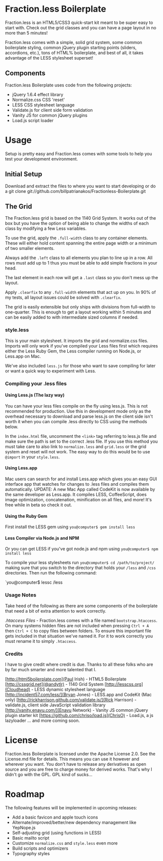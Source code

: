 # Fraction.less Boilerplate

Fraction.less is an HTML5/CSS3 quick-start kit meant to be super easy to start with. Check out the grid classes and you can have a page layout in no more than 5 minutes!

Fraction.less comes with a simple, solid grid system, some common boilerplate styling, common jQuery plugin starting points (sliders, accordions, etc.), tons of HTML% boilerplate, and best of all, it takes advantage of the LESS stylesheet superset!

## Components

Fraction.less Boilerplate uses code from the following projects:

* jQuery 1.6.4 effect library
* Normalize.css CSS 'reset'
* LESS CSS stylesheet language
* Validate.js for client side form validation
* Vanity JS for common jQuery plugins
* Load.js script loader

# Usage

Setup is pretty easy and Fraction.less comes with some tools to help you test your development environment.

## Initial Setup

Download and extract the files to where you want to start developing or do a 
    git clone git://github.com/billpatrianakos/Fractionless-Boilerplate.git


## The Grid

The Fraction.less grid is based on the 1140 Grid System. It works out of the box but you have the option of being able to change the widths of each class by modifying a few Less variables.

To use the grid, apply the `.full-width` class to any container elements. These will either hold content spanning the entire page width or a minimum of two smaller elements.

Always add the `.left` class to all elements you plan to line up in a row. All rows must add up to 1 thus you must be able to add simple fractions in your head.

The last element in each row will get a `.last` class so you don't mess up the layout.

Apply `.clearfix` to any `.full-width` elements that act up on you. In 90% of my tests, all layout issues could be solved with `.clearfix`.

The grid is easily extensible but only ships with divisions from full-width to one-quarter. This is enough to get a layout working within 5 minutes and can be easily added to with intermediate sized columns if needed.

### style.less

This is your main stylesheet. It imports the grid and normalize.css files. Imports will only work if you've compiled your Less files first which requires either the Less Ruby Gem, the Less compiler running on Node.js, or Less.app on Mac.

We've also included `less.js` for those who want to save compiling for later or want a quick way to experiment with Less.

### Compiling your .less files

#### Using Less.js (The lazy way)

You can have your less files compile on the fly using less.js. This is not recommended for production. Use this in development mode only as the overhead necessary to download and parse less.js on the client side isn't worth it when you can compile .less directly to CSS using the methods below.

In the `index.html` file, uncomment the `<link>` tag referring to less.js file and make sure the path is set to the correct .less file. If you use this method you must take care to also link to `normalize.less` and `grid.less` or the grid system and reset will not work. The easy way to do this would be to use `@import` in your `style.less`.

#### Using Less.app

Mac users can search for and install Less.app which gives you an easy GUI interface app that watches for changes to .less files and compiles them automatically. UPDATE: A new Mac App called CodeKit is now available by the same developer as Less.app. It compiles LESS, CoffeeScript, does image optimization, concatenation, minification on all files, and more! It's free while in beta so check it out.

#### Using the Ruby Gem

First install the LESS gem using `you@computer$ gem install less`

#### Less Compiler via Node.js and NPM

Or you can get LESS if you've got node.js and npm using `you@computer$ npm install less`

To compile your less stylesheets run `you@computer$ cd /path/to/project/` making sure that you switch to the directory that holds your `/less` and `/css` directories. Then run the following command:

`you@computer$ lessc /less

### Usage Notes

Take heed of the following as there are some components of the boilerplate that need a bit of extra attention to work correctly.

_.htaccess Files_ - Fraction.less comes with a file named `bootstrap.htaccess`. On many systems hidden files are not included when pressing `Ctrl + A` then `Ctrl + C` to copy files between folders. To ensure this important file gets included in that situation we've named it. For it to work correctly you must rename it to simply `.htaccess`.

### Credits

I have to give credit where credit is due. Thanks to all these folks who are by far much smarter and more talented that I.

[http://html5boilerplate.com](Paul Irish) - HTML5 Boilerplate
[http://cssgrid.net](@andytlr) - 1140 Grid System
[http://lesscss.org](Cloudhead) - LESS dynamic stylesheet language
[http://incident57.com/less/](Bryan Jones) - LESS.app and CodeKit (Mac only)
[http://rickharrison.github.com/validate.js/](Rick Harrison) - validate.js, client side JavaScript validation library
[http://vanity.enavu.com/](Enavu Network) - Vanity JS common jQuery plugin starter kit
[https://github.com/chriso/load.js](ChrisO) - Load.js, a js lazyloader
... and more coming soon.

# License

Fraction.less Boilerplate is licensed under the Apache License 2.0. See the License.md file for details. This means you can use it however and wherever you want. You don't have to release any derivatives as open source and you are free to charge money for derived works. That's why I didn't go with the GPL. GPL kind of sucks...

# Roadmap

The following features will be implemented in upcoming releases:

* Add a basic favicon and apple touch icons
* Alternate/improved/better/new dependency management like YepNope.js
* Self-adjusting grid (using functions in LESS)
* Basic mailto script
* Customize `normalize.css` and `style.less` even more
* Build scripts and optimizers
* Typography styles